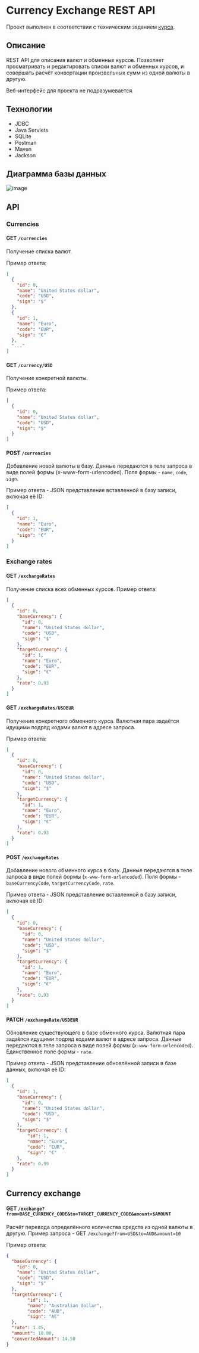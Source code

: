 # Currency Exchange REST API

Проект выполнен в соответствии с техническим заданием [курса](https://zhukovsd.github.io/java-backend-learning-course/Projects/CurrencyExchange/).

## Описание

REST API для описания валют и обменных курсов. Позволяет просматривать и редактировать списки валют и обменных курсов, 
и совершать расчёт конвертации произвольных сумм из одной валюты в другую.

Веб-интерфейс для проекта не подразумевается.

## Технологии

- JDBC
- Java Servlets
- SQLite
- Postman
- Maven
- Jackson

## Диаграмма базы данных

![image](https://github.com/alshevskiy/currency-exchange/assets/111909057/7ba3726a-4510-420b-aed1-7149ff72e998)

## API

### Currencies

#### GET `/currencies`

Получение списка валют. 
>
Пример ответа:

```json
[
  {
    "id": 0,
    "name": "United States dollar",
    "code": "USD",
    "sign": "$"
  },
  {
    "id": 1,
    "name": "Euro",
    "code": "EUR",
    "sign": "€"
  },
  "..."
]
```

#### GET `/currency/USD`

Получение конкретной валюты. 
>
Пример ответа:

```json
[
  {
    "id": 0,
    "name": "United States dollar",
    "code": "USD",
    "sign": "$"
  }
]
```

#### POST `/currencies`

Добавление новой валюты в базу. Данные передаются в теле запроса в виде полей формы (x-www-form-urlencoded). 
Поля формы - `name`, `code`, `sign`. 
>
Пример ответа - JSON представление вставленной в базу записи, включая её ID:

```json
[
  {
    "id": 1,
    "name": "Euro",
    "code": "EUR",
    "sign": "€"
  }
]
```

### Exchange rates

#### GET `/exchangeRates`

Получение списка всех обменных курсов. Пример ответа:

```json
[
  {
    "id": 0,
    "baseCurrency": {
      "id": 0,
      "name": "United States dollar",
      "code": "USD",
      "sign": "$"
    },
    "targetCurrency": {
      "id": 1,
      "name": "Euro",
      "code": "EUR",
      "sign": "€"
    },
    "rate": 0.93
  }
]
```

#### GET `/exchangeRates/USDEUR`

Получение конкретного обменного курса. Валютная пара задаётся идущими подряд кодами валют в адресе запроса. 
>
Пример ответа:

```json
[
  {
    "id": 0,
    "baseCurrency": {
      "id": 0,
      "name": "United States dollar",
      "code": "USD",
      "sign": "$"
    },
    "targetCurrency": {
      "id": 1,
      "name": "Euro",
      "code": "EUR",
      "sign": "€"
    },
    "rate": 0.93
  }
]
```

#### POST `/exchangeRates`
Добавление нового обменного курса в базу. Данные передаются в теле запроса в виде полей формы (`x-www-form-urlencoded`).
Поля формы - `baseCurrencyCode`, `targetCurrencyCode`, `rate`. 
>
Пример ответа - JSON представление вставленной в базу записи, включая её ID:

```json
[
  {
    "id": 0,
    "baseCurrency": {
      "id": 0,
      "name": "United States dollar",
      "code": "USD",
      "sign": "$"
    },
    "targetCurrency": {
      "id": 1,
      "name": "Euro",
      "code": "EUR",
      "sign": "€"
    },
    "rate": 0.93
  }
]
```

#### PATCH `/exchangeRate/USDEUR`

Обновление существующего в базе обменного курса. Валютная пара задаётся идущими подряд кодами валют в адресе запроса. 
Данные передаются в теле запроса в виде полей формы (`x-www-form-urlencoded`). Единственное поле формы - `rate`.
>
Пример ответа - JSON представление обновлённой записи в базе данных, включая её ID:

```json
[
  {
    "id": 1,
    "baseCurrency": {
      "id": 0,
      "name": "United States dollar",
      "code": "USD",
      "sign": "$"
    },
    "targetCurrency": {
        "id": 1,
        "name": "Euro",
        "code": "EUR",
        "sign": "€"
    },
    "rate": 0.99
  }
]
```

## Currency exchange

#### GET `/exchange?from=BASE_CURRENCY_CODE&to=TARGET_CURRENCY_CODE&amount=$AMOUNT`

Расчёт перевода определённого количества средств из одной валюты в другую. Пример запроса - GET `/exchange?from=USD&to=AUD&amount=10`
>
Пример ответа:

```json
{
  "baseCurrency": {
    "id": 0,
    "name": "United States dollar",
    "code": "USD",
    "sign": "$"
  },
  "targetCurrency": {
        "id": 1,
        "name": "Australian dollar",
        "code": "AUD",
        "sign": "A€"
  },
  "rate": 1.45,
  "amount": 10.00,
  "convertedAmount": 14.50
}
```
